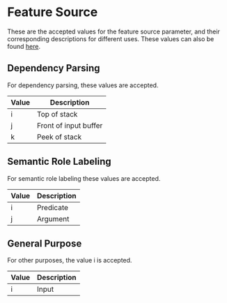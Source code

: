 # Feature Source

These are the accepted values for the feature source parameter, and their corresponding descriptions for different uses. These values can also be found [here](https://github.com/emorynlp/nlp4j/blob/master/api/src//main/java/edu/emory/mathcs/nlp/component/template/feature/Source.java).

## Dependency Parsing

For dependency parsing, these values are accepted.

| Value | Description |
| --- | --- |
| i | Top of stack |
| j | Front of input buffer |
| k | Peek of stack |

## Semantic Role Labeling

For semantic role labeling these values are accepted.

| Value | Description |
| --- | --- |
| i | Predicate |
| j | Argument |

## General Purpose

For other purposes, the value i is accepted.

| Value | Description |
| --- | --- |
| i | Input |